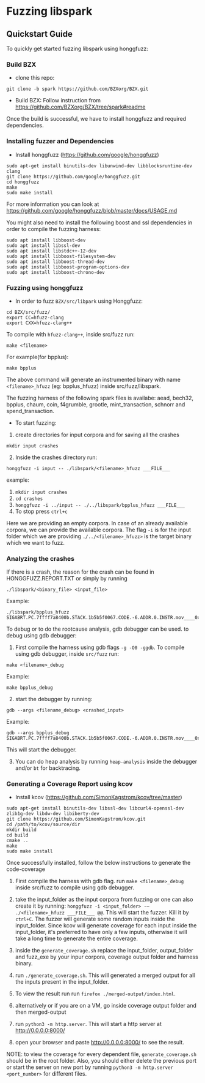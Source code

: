 # Fuzzing libspark

## Quickstart Guide
To quickly get started fuzzing libspark using honggfuzz:

### Build BZX
- clone this repo:
```
git clone -b spark https://github.com/BZXorg/BZX.git
```
- Build BZX: Follow instruction from https://github.com/BZXorg/BZX/tree/spark#readme

Once the build is successful, we have to install honggfuzz and required dependencies.

### Installing fuzzer and Dependencies
- Install honggfuzz (https://github.com/google/honggfuzz)
```
sudo apt-get install binutils-dev libunwind-dev libblocksruntime-dev clang
git clone https://github.com/google/honggfuzz.git
cd honggfuzz
make
sudo make install
```
For more information you can look at https://github.com/google/honggfuzz/blob/master/docs/USAGE.md

You might also need to install the following boost and ssl dependencies in order to compile the fuzzing harness:

```
sudo apt install libboost-dev
sudo apt install libssl-dev
sudo apt install libstdc++-12-dev
sudo apt install libboost-filesystem-dev
sudo apt install libboost-thread-dev
sudo apt install libboost-program-options-dev
sudo apt install libboost-chrono-dev
```

### Fuzzing using honggfuzz
* In order to fuzz `BZX/src/libpark` using Honggfuzz:

```
cd BZX/src/fuzz/
export CC=hfuzz-clang
export CXX=hfuzz-clang++
```

To compile with `hfuzz-clang++`, inside src/fuzz run:

```
make <filename>
```

For example(for bpplus):
```
make bpplus
```
The above command will generate an instrumented binary with name `<filename>_hfuzz` (eg: bpplus_hfuzz) inside src/fuzz/libspark.

The fuzzing harness of the following spark files is availabe: aead, bech32, bpplus, chaum, coin, f4grumble, grootle, mint_transaction, schnorr and spend_transaction.

* To start fuzzing:

1. create directories for input corpora and for saving all the crashes
```
mkdir input crashes
```
2. Inside the crashes directory run:
```
honggfuzz -i input -- ./libspark/<filename>_hfuzz ___FILE___
```

example: 
1. `mkdir input crashes`
2. `cd crashes`
2. `honggfuzz -i ../input -- ./../libspark/bpplus_hfuzz ___FILE___`
3. To stop press `ctrl+c`

Here we are providing an empty corpora. In case of an already available corpora, we can provide the available corpora.
The flag `-i` is for the input folder which we are providing `./../<filename>_hfuzz>` is the target binary which we want to fuzz.

### Analyzing the crashes

If there is a crash, the reason for the crash can be found in HONGGFUZZ.REPORT.TXT or simply by running 
```
./libspark/<binary_file> <input_file>
```

Example:
```
./libspark/bpplus_hfuzz SIGABRT.PC.7ffff7a8400b.STACK.1b5b5f0067.CODE.-6.ADDR.0.INSTR.mov____0x108(%rsp),%rax
```

To debug or to do the rootcause analysis, gdb debugger can be used. to debug using gdb debugger:

1. First compile the harness using gdb flags `-g -O0 -ggdb`. To compile using gdb debugger, inside `src/fuzz` run:
```
make <filename>_debug
```
Example: 
```
make bpplus_debug
```

2. start the debugger by running:
```
gdb --args <filename_debug> <crashed_input>
```
Example:
```
gdb --args bpplus_debug SIGABRT.PC.7ffff7a8400b.STACK.1b5b5f0067.CODE.-6.ADDR.0.INSTR.mov____0x108(%rsp),%rax
```
This will start the debugger.

3. You can do heap analysis by running `heap-analysis` inside the debugger and/or `bt` for backtracing.


### Generating a Coverage Report using kcov
* Install kcov (https://github.com/SimonKagstrom/kcov/tree/master)
```
sudo apt-get install binutils-dev libssl-dev libcurl4-openssl-dev zlib1g-dev libdw-dev libiberty-dev
git clone https://github.com/SimonKagstrom/kcov.git
cd /path/to/kcov/source/dir
mkdir build
cd build
cmake ..
make
sudo make install
```
Once successfully installed, follow the below instructions to generate the code-coverage

1. First compile the harness with gdb flag. run `make <filename>_debug` inside src/fuzz to compile using gdb debugger.
2. take the input_folder as the input corpora from fuzzing or one can also create it by running: `honggfuzz -i <input_folder> -– ./<filename>_hfuzz ___FILE___ @@`. This will start the fuzzer. Kill it by `ctrl+C`. The fuzzer will generate some random inputs inside the input_folder. Since kcov will generate coverage for each input inside the input_folder, it's preferred to have only a few inputs, otherwise it will take a long time to generate the entire coverage.

3. inside the `generate_coverage.sh` replace the input_folder, output_folder and fuzz_exe by your inpur corpora, coverage output folder and harness binary.
4. run `./generate_coverage.sh`. This will generated a merged output for all the inputs present in the input_folder.
5. To view the result run run `firefox ./merged-output/index.html`.

6. alternatively or if you are on a VM, go inside coverage output folder and then merged-output
7. run `python3 -m http.server`. This will start a http server at http://0.0.0.0:8000/
8. open your browser and paste http://0.0.0.0:8000/ to see the result.

NOTE: to view the coverage for every dependent file, `generate_coverage.sh` should be in the root folder. Also, you should either delete the previous port or start the server on new port by running `python3 -m http.server <port_number>` for different files.
